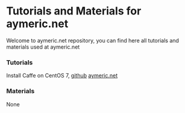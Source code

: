# Tutorials and Materials for aymeric.net
Welcome to aymeric.net repository, you can find here all tutorials and materials used at aymeric.net

### Tutorials
Install Caffe on CentOS 7, [github](https://github.com/aymericdamien/aymeric.net/blob/master/tutorials/Tutorial_Install_Caffe_on_CentOS7.md) [aymeric.net](http://www.aymeric.net/journal/2015/07/tutorial-install-caffe-on-centos-7/)

### Materials
None
